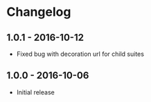 # Changelog

## 1.0.1 - 2016-10-12

* Fixed bug with decoration url for child suites

## 1.0.0 - 2016-10-06

* Initial release
